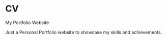 # CV
My Portfolio Website

Just a Personal Portfolio website to showcase my skills and achievements.
